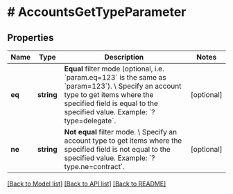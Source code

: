 # # AccountsGetTypeParameter

## Properties

Name | Type | Description | Notes
------------ | ------------- | ------------- | -------------
**eq** | **string** | **Equal** filter mode (optional, i.e. &#x60;param.eq&#x3D;123&#x60; is the same as &#x60;param&#x3D;123&#x60;). \\ Specify an account type to get items where the specified field is equal to the specified value.  Example: &#x60;?type&#x3D;delegate&#x60;. | [optional]
**ne** | **string** | **Not equal** filter mode. \\ Specify an account type to get items where the specified field is not equal to the specified value.  Example: &#x60;?type.ne&#x3D;contract&#x60;. | [optional]

[[Back to Model list]](../../README.md#models) [[Back to API list]](../../README.md#endpoints) [[Back to README]](../../README.md)
